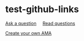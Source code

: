 # test-github-links


[Ask a question](../../issues/new) &nbsp;&nbsp;&nbsp; [Read questions](../../issues?q=is%3Aissue+is%3Aclosed)

[Create your own AMA](../../fork)

